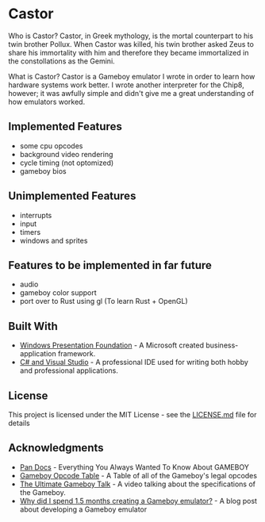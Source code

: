 # Castor

Who is Castor? Castor, in Greek mythology, is the mortal counterpart to his twin brother Pollux. When Castor was killed, his twin brother asked Zeus to share his immortality with him and therefore they became immortalized in the constollations as the Gemini.

What is Castor? Castor is a Gameboy emulator I wrote in order to learn how hardware systems work better. I wrote another interpreter for the Chip8, however; it was awfully simple and didn't give me a great understanding of how emulators worked.

## Implemented Features
* some cpu opcodes
* background video rendering
* cycle timing (not optomized)
* gameboy bios

## Unimplemented Features
* interrupts
* input
* timers
* windows and sprites

## Features to be implemented in far future
* audio
* gameboy color support
* port over to Rust using gl (To learn Rust + OpenGL)


## Built With

* [Windows Presentation Foundation](https://docs.microsoft.com/en-us/dotnet/framework/wpf/) - A Microsoft created business-application framework.
* [C# and Visual Studio](https://docs.microsoft.com/en-us/dotnet/framework/wpf/) - A professional IDE used for writing both hobby and professional applications.

## License

This project is licensed under the MIT License - see the [LICENSE.md](LICENSE.md) file for details

## Acknowledgments

* [Pan Docs](http://bgb.bircd.org/pandocs.htm) - Everything You Always Wanted To Know About GAMEBOY
* [Gameboy Opcode Table](http://pastraiser.com/cpu/gameboy/gameboy_opcodes.html) - A Table of all of the Gameboy's legal opcodes
* [The Ultimate Gameboy Talk](https://www.youtube.com/watch?v=HyzD8pNlpwI) - A video talking about the specifications of the Gameboy.
* [Why did I spend 1.5 months creating a Gameboy emulator?](http://blog.rekawek.eu/2017/02/09/coffee-gb/) - A blog post about developing a Gameboy emulator